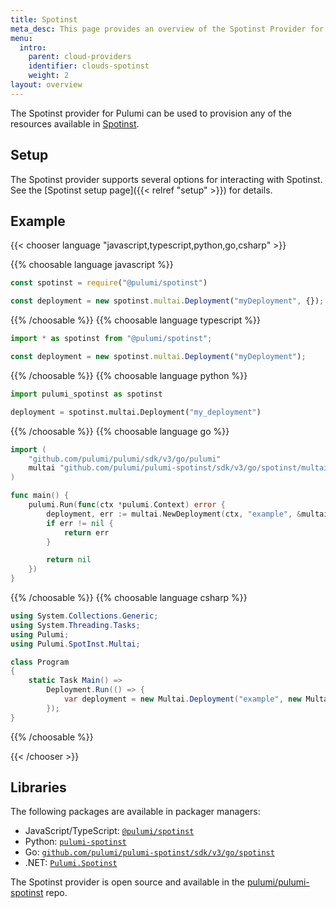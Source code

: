 ```yaml
---
title: Spotinst
meta_desc: This page provides an overview of the Spotinst Provider for Pulumi.
menu:
  intro:
    parent: cloud-providers
    identifier: clouds-spotinst
    weight: 2
layout: overview
---
```


The Spotinst provider for Pulumi can be used to provision any of the resources available in [Spotinst](https://spotinst.com/).

## Setup

The Spotinst provider supports several options for interacting with Spotinst.  See the [Spotinst setup page]({{< relref "setup" >}}) for details.

## Example

{{< chooser language "javascript,typescript,python,go,csharp" >}}

{{% choosable language javascript %}}

```javascript
const spotinst = require("@pulumi/spotinst")

const deployment = new spotinst.multai.Deployment("myDeployment", {});
```

{{% /choosable %}}
{{% choosable language typescript %}}

```typescript
import * as spotinst from "@pulumi/spotinst";

const deployment = new spotinst.multai.Deployment("myDeployment");
```

{{% /choosable %}}
{{% choosable language python %}}

```python
import pulumi_spotinst as spotinst

deployment = spotinst.multai.Deployment("my_deployment")
```

{{% /choosable %}}
{{% choosable language go %}}

```go
import (
	"github.com/pulumi/pulumi/sdk/v3/go/pulumi"
	multai "github.com/pulumi/pulumi-spotinst/sdk/v3/go/spotinst/multai"
)

func main() {
	pulumi.Run(func(ctx *pulumi.Context) error {
		deployment, err := multai.NewDeployment(ctx, "example", &multai.DeploymentArgs{})
		if err != nil {
			return err
		}

		return nil
	})
}
```

{{% /choosable %}}
{{% choosable language csharp %}}

```csharp
using System.Collections.Generic;
using System.Threading.Tasks;
using Pulumi;
using Pulumi.SpotInst.Multai;

class Program
{
    static Task Main() =>
        Deployment.Run(() => {
            var deployment = new Multai.Deployment("example", new Multai.DeploymentArgs{});
        });
}
```

{{% /choosable %}}

{{< /chooser >}}

## Libraries

The following packages are available in packager managers:

* JavaScript/TypeScript: [`@pulumi/spotinst`](https://www.npmjs.com/package/@pulumi/spotinst)
* Python: [`pulumi-spotinst`](https://pypi.org/project/pulumi-spotinst/)
* Go: [`github.com/pulumi/pulumi-spotinst/sdk/v3/go/spotinst`](https://github.com/pulumi/pulumi-spotinst)
* .NET: [`Pulumi.Spotinst`](https://www.nuget.org/packages/Pulumi.Spotinst)

The Spotinst provider is open source and available in the [pulumi/pulumi-spotinst](https://github.com/pulumi/pulumi-spotinst) repo.
